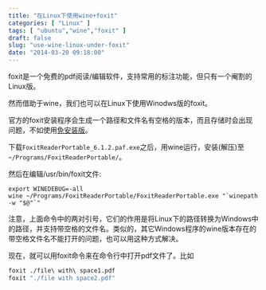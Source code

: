 ```yaml
---
title: "在Linux下使用wine+foxit"
categories: [ "Linux" ]
tags: [ "ubuntu","wine","foxit" ]
draft: false
slug: "use-wine-linux-under-foxit"
date: "2014-03-20 09:18:00"
---
```


foxit是一个免费的pdf阅读/编辑软件，支持常用的标注功能，但只有一个阉割的Linux版。

然而借助于wine，我们也可以在Linux下使用Winodws版的foxit。

官方的foxit安装程序会生成一个路径和文件名有空格的版本，而且存储时会出现问题，不如使用[免安装版](http://portableapps.com/apps/office/foxit_reader_portable)。

下载`FoxitReaderPortable_6.1.2.paf.exe`之后，用wine运行，安装(解压)至`~/Programs/FoxitReaderPortable/`。


<!--more-->


然后在编辑/usr/bin/foxit文件:
```
export WINEDEBUG=-all
wine ~/Programs/FoxitReaderPortable/FoxitReaderPortable.exe "`winepath -w "$@"`"
```
注意，上面命令中的两对引号，它们的作用是将Linux下的路径转换为Windows中的路径，并支持带空格的文件名。类似的，其它Windows程序的wine版本存在的带空格文件名不能打开的问题，也可以用这种方式解决。

现在，就可以用foxit命令来在命令行中打开pdf文件了。比如
```bash
foxit ./file\ with\ space1.pdf
foxit "./file with space2.pdf"
```